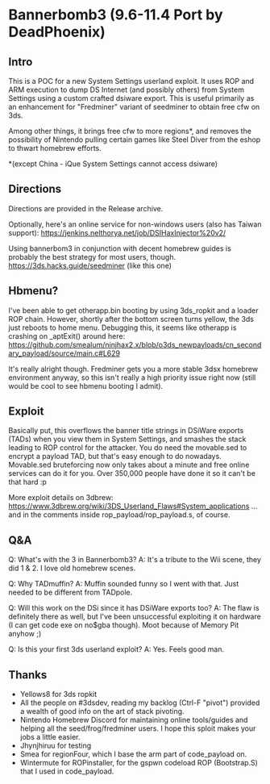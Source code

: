 # Bannerbomb3 (9.6-11.4 Port by DeadPhoenix)

## Intro

This is a POC for a new System Settings userland exploit. 
It uses ROP and ARM execution to dump DS Internet (and possibly others) from System Settings using a custom crafted dsiware export.
This is useful primarily as an enhancement for "Fredminer" variant of seedminer to obtain free cfw on 3ds.

Among other things, it brings free cfw to more regions*, and removes the possibility of Nintendo pulling certain games like Steel Diver from the eshop to thwart homebrew efforts.

*(except China - iQue System Settings cannot access dsiware)

## Directions 

Directions are provided in the Release archive.

Optionally, here's an online service for non-windows users (also has Taiwan support):
https://jenkins.nelthorya.net/job/DSIHaxInjector%20v2/

Using bannerbom3 in conjunction with decent homebrew guides is probably the best strategy for most users, though.
https://3ds.hacks.guide/seedminer (like this one)

## Hbmenu? 

I've been able to get otherapp.bin booting by using 3ds_ropkit and a loader ROP chain. However, shortly after the bottom screen turns yellow, the 3ds just reboots to home menu.
Debugging this, it seems like otherapp is crashing on _aptExit() around here:
https://github.com/smealum/ninjhax2.x/blob/o3ds_newpayloads/cn_secondary_payload/source/main.c#L629

It's really alright though. Fredminer gets you a more stable 3dsx homebrew environment anyway, so this isn't really a high priority issue right now (still would be cool to see hbmenu booting I admit).

## Exploit 

Basically put, this overflows the banner title strings in DSiWare exports (TADs) when you view them in System Settings, and smashes the stack leading to ROP control for the attacker.
You do need the movable.sed to encrypt a payload TAD, but that's easy enough to do nowadays. Movable.sed bruteforcing now only takes about a minute and free online services can do it for you. Over 350,000 people have done it so it can't be that hard :p

More exploit details on 3dbrew:
https://www.3dbrew.org/wiki/3DS_Userland_Flaws#System_applications
... and in the comments inside rop_payload/rop_payload.s, of course.

## Q&A 

Q: What's with the 3 in Bannerbomb3?
A: It's a tribute to the Wii scene, they did 1 & 2. I love old homebrew scenes.

Q: Why TADmuffin?
A: Muffin sounded funny so I went with that. Just needed to be different from TADpole.

Q: Will this work on the DSi since it has DSiWare exports too?
A: The flaw is definitely there as well, but I've been unsuccessful exploiting it on hardware (I can get code exe on no$gba though). Moot because of Memory Pit anyhow ;)

Q: Is this your first 3ds userland exploit?
A: Yes. Feels good man.

## Thanks 

- Yellows8 for 3ds ropkit
- All the people on #3dsdev, reading my backlog (Ctrl-F "pivot") provided a wealth of good info on the art of stack pivoting.
- Nintendo Homebrew Discord for maintaining online tools/guides and helping all the seed/frog/fredminer users. I hope this sploit makes your jobs a little easier.
- Jhynjhiruu for testing
- Smea for regionFour, which I base the arm part of code_payload on.
- Wintermute for ROPinstaller, for the gspwn codeload ROP (Bootstrap.S) that I used in code_payload.
